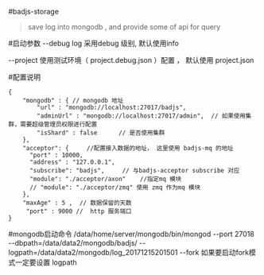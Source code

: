 #badjs-storage

> save log into mongodb , and provide some of api for query 

#启动参数
--debug log 采用debug 级别, 默认使用info

--project 使用测试环境（ project.debug.json ）配置 ， 默认使用 project.json

#配置说明
```
{
    "mongodb" : { // mongodb 地址 
        "url" : "mongodb://localhost:27017/badjs",  
        "adminUrl" : "mongodb://localhost:27017/admin",  // 如果使用集群，需要超级管理员权限进行配置
        "isShard" : false      // 是否使用集群
    },
    "acceptor": {     //配置接入数据的地址， 这里使用 badjs-mq 的地址
      "port" : 10000,
      "address" : "127.0.0.1",
      "subscribe": "badjs",     // 与badjs-acceptor subscribe 对应
      "module": "./acceptor/axon"    //指定mq 模块
      // "module": "./acceptor/zmq" 使用 zmq 作为mq 模块
    },
    "maxAge" : 5 ,  // 数据保留的天数
     "port" : 9000 //  http 服务端口
}
```

#mongodb启动命令
/data/home/server/mongodb/bin/mongod --port 27018 --dbpath=/data/data2/mongodb/badjs/ --logpath=/data/data2/mongodb/log_20171215201501 --fork
如果要启动fork模式一定要设置 logpath

